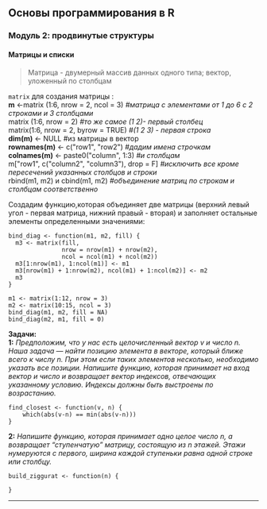 ## Основы программирования в R
### Модуль 2: продвинутые структуры
#### Матрицы и списки  
> Матрица - двумерный массив данных одного типа; вектор, уложенный по столбцам  

`matrix` для создания матрицы :  
**m** <-matrix (1:6, nrow = 2, ncol = 3)  *#матрица с элементами от 1 до 6 с 2 строками и 3 столбцами*  
matrix (1:6, nrow = 2)               *#то же самое  (1 2)- первый столбец*  
matrix(1:6, nrow = 2, byrow = TRUE)  *#(1 2 3) - первая строка*  
**dim(m)** <- NULL #из матрицы в вектор  
**rownames(m)** <- c("row1", "row2")     *#дадим имена строчкам*  
**colnames(m)** <- paste0("column", 1:3) *#и столбцам*  
m["row1", c("column2", "column3"), drop = F]  *#исключить все кроме пересечений указанных столбцов и строки*  
rbind(m1, m2) и cbind(m1, m2)                 *#объединение матриц по строкам и столбцам соответственно*  

Создадим функцию,которая объединяет две матрицы (верхний левый угол - первая матрица, нижний правый - вторая) и заполняет остальные элементы определенными значениями:
```{r}
bind_diag <- function(m1, m2, fill) {
  m3 <- matrix(fill, 
               nrow = nrow(m1) + nrow(m2), 
               ncol = ncol(m1) + ncol(m2))
  m3[1:nrow(m1), 1:ncol(m1)] <- m1
  m3[nrow(m1) + 1:nrow(m2), ncol(m1) + 1:ncol(m2)] <- m2
  m3
}

m1 <- matrix(1:12, nrow = 3)
m2 <- matrix(10:15, ncol = 3)
bind_diag(m1, m2, fill = NA)
bind_diag(m2, m1, fill = 0)
```

**Задачи:**  
**1:** *Предположим, что у нас есть целочисленный вектор v и число n. Наша задача — найти позицию элемента в векторе, который ближе всего к числу n. 
При этом если таких элементов несколько, необходимо указать все позиции. Напишите функцию, которая принимает на вход вектор и число и возвращает вектор индексов, 
отвечающих указанному условию. Индексы должны быть выстроены по возрастанию.*
```{r}
find_closest <- function(v, n) {
    which(abs(v-n) == min(abs(v-n)))
}
```
**2:** *Напишите функцию, которая принимает одно целое число n, а возвращает “ступенчатую” матрицу, состоящую из n этажей. Этажи нумеруются с первого, ширина каждой ступеньки 
равна одной строке или столбцу.*
```{r}
build_ziggurat <- function(n) {

}
```






***
